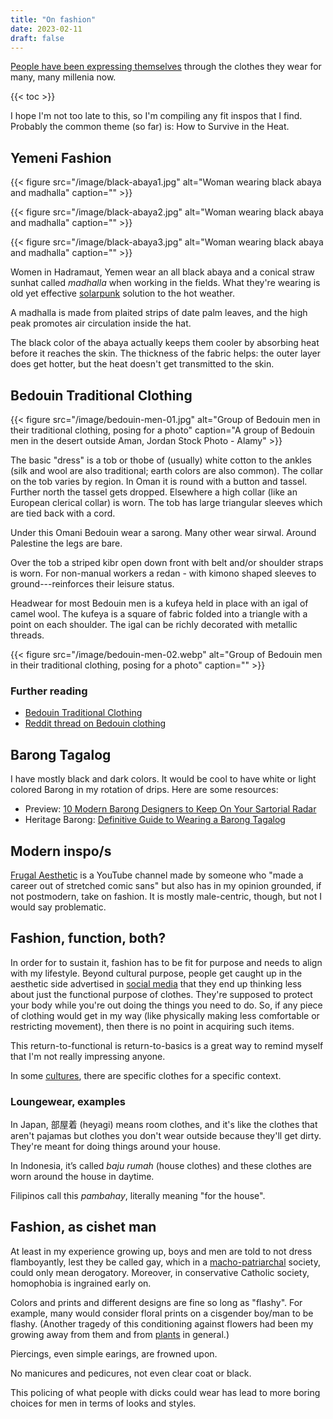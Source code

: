 ```yaml
---
title: "On fashion"
date: 2023-02-11
draft: false
---
```


[People have been expressing themselves](/communication) through the clothes they wear
for many, many millenia now.

{{< toc >}}

I hope I'm not too late to this,
so I'm compiling any fit inspos that I find.
Probably the common theme (so far) is: How to Survive in the Heat.

## Yemeni Fashion

{{< figure src="/image/black-abaya1.jpg" alt="Woman wearing black abaya and madhalla" caption="" >}}

{{< figure src="/image/black-abaya2.jpg" alt="Woman wearing black abaya and madhalla" caption="" >}}

{{< figure src="/image/black-abaya3.jpg" alt="Woman wearing black abaya and madhalla" caption="" >}}

Women in Hadramaut, Yemen wear an all black abaya
and a conical straw sunhat called *madhalla*
when working in the fields.
What they're wearing is old yet effective [solarpunk](/solarpunk) solution to the hot
weather.

A madhalla is made from plaited strips of date palm leaves,
and the high peak promotes air circulation inside the hat.

The black color of the abaya actually keeps them cooler
by absorbing heat before it reaches the skin.
The thickness of the fabric helps:
the outer layer does get hotter,
but the heat doesn't get transmitted to the skin.

## Bedouin Traditional Clothing

{{< figure src="/image/bedouin-men-01.jpg" alt="Group of Bedouin men in their traditional clothing, posing for a photo" caption="A group of Bedouin men in the desert outside Aman, Jordan Stock Photo - Alamy" >}}

The basic "dress" is a tob or thobe of (usually) white cotton to the
ankles (silk and wool are also traditional; earth colors are also
common). The collar on the tob varies by
region. In Oman it is round with a button and tassel. Further north the
tassel gets dropped. Elsewhere a high collar (like an European clerical
collar) is worn. The tob has large triangular sleeves which are tied
back with a cord.

Under this Omani Bedouin wear a sarong. Many other wear sirwal. Around
Palestine the legs are bare.

Over the tob a striped kibr open down front with belt and/or shoulder
straps is worn. For non-manual workers a redan - with kimono shaped
sleeves to ground---reinforces their leisure status.

Headwear for most Bedouin men is a kufeya held in place with an igal of
camel wool. The kufeya is a square of fabric folded into a triangle with
a point on each shoulder. The igal can be richly decorated with metallic
threads.

{{< figure src="/image/bedouin-men-02.webp" alt="Group of Bedouin men in their traditional clothing, posing for a photo" caption="" >}}

### Further reading

- [Bedouin Traditional Clothing](https://www.raqs.co.nz/me/clothing_bedouin.html)
- [Reddit thread on Bedouin clothing](https://old.reddit.com/r/CampingGear/comments/ynxlb1/id_like_to_try_some_bedouin_clothing_out_in_the/)

## Barong Tagalog

I have mostly black and dark colors. It would be cool to have white or
light colored Barong in my rotation of drips. Here are some resources:

- Preview: [10 Modern Barong Designers to Keep On Your Sartorial Radar](https://www.preview.ph/fashion/modern-barong-filipino-designers-a00378-20230416?s=2tgvk77h150f7rub03549m332f)
- Heritage Barong: [Definitive Guide to Wearing a Barong Tagalog](https://www.heritagebarong.com/pages/definitive-guide-to-wearing-a-barong-tagalog)

## Modern inspo/s

[Frugal Aesthetic](https://www.youtube.com/@FrugalAesthetic) is a
YouTube channel made by someone who "made a career out of stretched
comic sans" but also has in my opinion grounded, if not postmodern, take
on fashion. It is mostly male-centric, though, but not I would say
problematic.

## Fashion, function, both?

In order for to sustain it, fashion has to be fit for purpose and needs
to align with my lifestyle. Beyond cultural purpose, people get caught
up in the aesthetic side advertised in [social media](/social-media) that they end up
thinking less about just the functional purpose of clothes. They're
supposed to protect your body while you're out doing the things you need
to do. So, if any piece of clothing would get in my way (like physically
making less comfortable or restricting movement), then there is no point
in acquiring such items.

This return-to-functional is return-to-basics is a great way to remind
myself that I'm not really impressing anyone.

In some [cultures](/culture), there are specific clothes for a specific context.

### Loungewear, examples

In Japan, 部屋着 (heyagi)
means room clothes, and it's like the clothes that aren't pajamas but
clothes you don't wear outside because they'll get dirty. They're
meant for doing things around
your house.

In Indonesia, it’s called *baju rumah* (house
clothes) and these clothes are worn around the house in daytime.

Filipinos call this *pambahay*, literally meaning "for the house".

## Fashion, as cishet man

At least in my experience growing up, boys and men are told to not dress
flamboyantly, lest they be called gay, which in a [macho-patriarchal](/patriarchy)
society, could only mean derogatory. Moreover, in conservative Catholic
society, homophobia is ingrained early on.

Colors and prints and
different designs are fine so long as "flashy". For example, many would
consider floral prints on a cisgender boy/man to be flashy. (Another
tragedy of this conditioning against flowers had been my growing away
from them and from [plants](/plants) in general.)

Piercings, even simple earings, are frowned upon.

No manicures and pedicures, not even clear coat or black.

This policing of what people with dicks could wear has lead to more
boring choices for men in terms of looks and styles.
